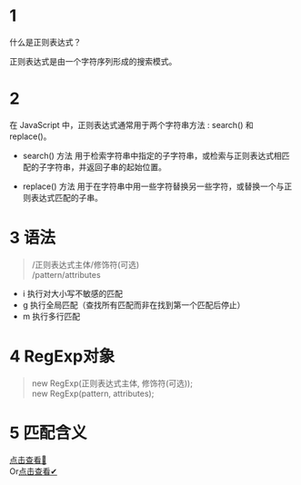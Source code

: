 # 1
什么是正则表达式？

正则表达式是由一个字符序列形成的搜索模式。

# 2
在 JavaScript 中，正则表达式通常用于两个字符串方法 : search() 和 replace()。

* search() 方法 用于检索字符串中指定的子字符串，或检索与正则表达式相匹配的子字符串，并返回子串的起始位置。

* replace() 方法 用于在字符串中用一些字符替换另一些字符，或替换一个与正则表达式匹配的子串。

# 3 语法

>/正则表达式主体/修饰符(可选)<br>
/pattern/attributes


* i	执行对大小写不敏感的匹配<br>
* g	执行全局匹配（查找所有匹配而非在找到第一个匹配后停止）<br>
* m	执行多行匹配

# 4 RegExp对象

>new RegExp(正则表达式主体, 修饰符(可选));<br>
new RegExp(pattern, attributes);

# 5 匹配含义

[点击查看💙](https://developer.mozilla.org/zh-CN/docs/Web/JavaScript/Guide/Regular_Expressions#编写一个正则表达式的模式)<br>
Or[点击查看✔](http://www.w3school.com.cn/jsref/jsref_obj_regexp.asp)



